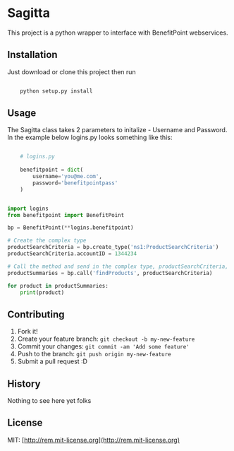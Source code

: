 
# Sagitta

This project is a python wrapper to interface with BenefitPoint webservices. 

## Installation

Just download or clone this project then run
``` bash 

    python setup.py install

```

## Usage

The Sagitta class takes 2 parameters to initalize - Username and Password. In the example below logins.py looks something like this: 

``` python 

    # logins.py
    
    benefitpoint = dict(
        username='you@me.com',
        password='benefitpointpass'
    )


```

``` python

import logins
from benefitpoint import BenefitPoint

bp = BenefitPoint(**logins.benefitpoint)

# Create the complex type
productSearchCriteria = bp.create_type('ns1:ProductSearchCriteria')
productSearchCriteria.accountID = 1344234

# Call the method and send in the complex type, productSearchCriteria, as a param.
productSummaries = bp.call('findProducts', productSearchCriteria)

for product in productSummaries:
    print(product)

```

## Contributing

1. Fork it!
2. Create your feature branch: `git checkout -b my-new-feature`
3. Commit your changes: `git commit -am 'Add some feature'`
4. Push to the branch: `git push origin my-new-feature`
5. Submit a pull request :D

## History

Nothing to see here yet folks

## License

MIT: [http://rem.mit-license.org](http://rem.mit-license.org)